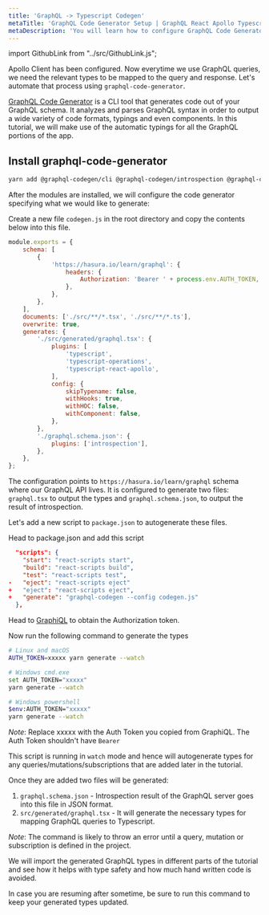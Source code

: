 ```yaml
---
title: 'GraphQL -> Typescript Codegen'
metaTitle: 'GraphQL Code Generator Setup | GraphQL React Apollo Typescript Tutorial'
metaDescription: 'You will learn how to configure GraphQL Code Generator to auto generate types for all the GraphQL queries, mutations and subscriptions'
---
```


import GithubLink from "../src/GithubLink.js";

Apollo Client has been configured. Now everytime we use GraphQL queries, we need the relevant types to be mapped to the query and response. Let's automate that process using `graphql-code-generator`.

[GraphQL Code Generator](https://github.com/dotansimha/graphql-code-generator) is a CLI tool that generates code out of your GraphQL schema.
It analyzes and parses GraphQL syntax in order to output a wide variety of code formats, typings and even components. In this tutorial, we will make use of the automatic typings for all the GraphQL portions of the app.

## Install graphql-code-generator

```bash
yarn add @graphql-codegen/cli @graphql-codegen/introspection @graphql-codegen/typescript @graphql-codegen/typescript-operations @graphql-codegen/typescript-react-apollo
```

After the modules are installed, we will configure the code generator specifying what we would like to generate:

Create a new file `codegen.js` in the root directory and copy the contents below into this file.

<GithubLink link="https://github.com/hasura/learn-graphql/blob/master/tutorials/frontend/typescript-react-apollo/app-final/codegen.js" text="codegen.js" />

```javascript
module.exports = {
	schema: [
		{
			'https://hasura.io/learn/graphql': {
				headers: {
					Authorization: 'Bearer ' + process.env.AUTH_TOKEN,
				},
			},
		},
	],
	documents: ['./src/**/*.tsx', './src/**/*.ts'],
	overwrite: true,
	generates: {
		'./src/generated/graphql.tsx': {
			plugins: [
				'typescript',
				'typescript-operations',
				'typescript-react-apollo',
			],
			config: {
				skipTypename: false,
				withHooks: true,
				withHOC: false,
				withComponent: false,
			},
		},
		'./graphql.schema.json': {
			plugins: ['introspection'],
		},
	},
};
```

The configuration points to `https://hasura.io/learn/graphql` schema where our GraphQL API lives. It is configured to generate two files: `graphql.tsx` to output the types and `graphql.schema.json`, to output the result of introspection.

Let's add a new script to `package.json` to autogenerate these files.

Head to package.json and add this script

```json
  "scripts": {
    "start": "react-scripts start",
    "build": "react-scripts build",
    "test": "react-scripts test",
-   "eject": "react-scripts eject"
+   "eject": "react-scripts eject",
+   "generate": "graphql-codegen --config codegen.js"
  },
```

Head to [GraphiQL](https://hasura.io/learn/graphql/graphiql) to obtain the Authorization token.

Now run the following command to generate the types

```bash
# Linux and macOS
AUTH_TOKEN=xxxxx yarn generate --watch

# Windows cmd.exe
set AUTH_TOKEN="xxxxx"
yarn generate --watch

# Windows powershell
$env:AUTH_TOKEN="xxxxx"
yarn generate --watch
```

_Note_: Replace xxxxx with the Auth Token you copied from GraphiQL. The Auth Token shouldn't have `Bearer`

This script is running in `watch` mode and hence will autogenerate types for any queries/mutations/subscriptions that are added later in the tutorial.

Once they are added two files will be generated:

1. `graphql.schema.json` - Introspection result of the GraphQL server goes into this file in JSON format.
2. `src/generated/graphql.tsx` - It will generate the necessary types for mapping GraphQL queries to Typescript.

_Note_: The command is likely to throw an error until a query, mutation or subscription is defined in the project.

We will import the generated GraphQL types in different parts of the tutorial and see how it helps with type safety and how much hand written code is avoided.

In case you are resuming after sometime, be sure to run this command to keep your generated types updated.

